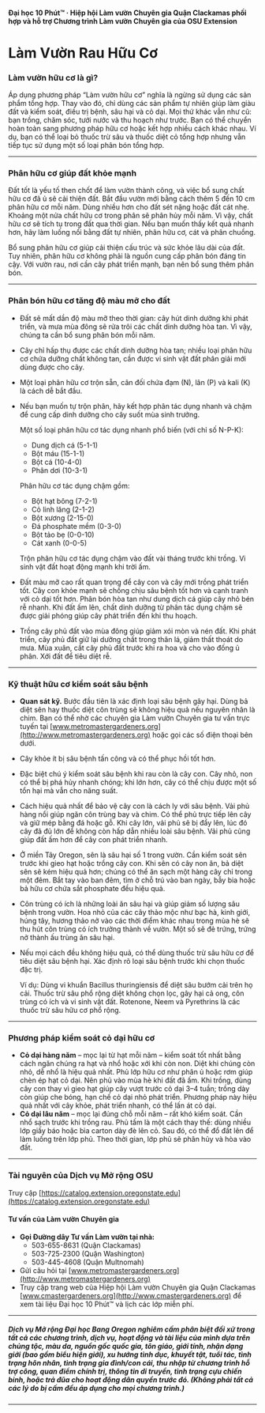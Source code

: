 #### Đại học 10 Phút™ · Hiệp hội Làm vườn Chuyên gia Quận Clackamas phối hợp và hỗ trợ Chương trình Làm vườn Chuyên gia của OSU Extension

# Làm Vườn Rau Hữu Cơ

### Làm vườn hữu cơ là gì?

Áp dụng phương pháp “Làm vườn hữu cơ” nghĩa là ngừng sử dụng các sản phẩm tổng hợp. Thay vào đó, chỉ dùng các sản phẩm tự nhiên giúp làm giàu đất và kiểm soát, điều trị bệnh, sâu hại và cỏ dại. Mọi thứ khác vẫn như cũ: bạn trồng, chăm sóc, tưới nước và thu hoạch như trước. Bạn có thể chuyển hoàn toàn sang phương pháp hữu cơ hoặc kết hợp nhiều cách khác nhau. Ví dụ, bạn có thể loại bỏ thuốc trừ sâu và thuốc diệt cỏ tổng hợp nhưng vẫn tiếp tục sử dụng một số loại phân bón tổng hợp.

---

### Phân hữu cơ giúp đất khỏe mạnh

Đất tốt là yếu tố then chốt để làm vườn thành công, và việc bổ sung chất hữu cơ đã ủ sẽ cải thiện đất. Bắt đầu vườn mới bằng cách thêm 5 đến 10 cm phân hữu cơ mỗi năm. Dùng nhiều hơn cho đất sét nặng hoặc đất cát nhẹ. Khoảng một nửa chất hữu cơ trong phân sẽ phân hủy mỗi năm. Vì vậy, chất hữu cơ sẽ tích tụ trong đất qua thời gian. Nếu bạn muốn thấy kết quả nhanh hơn, hãy làm luống nổi bằng đất tự nhiên, phân hữu cơ, cát và phân chuồng.

Bổ sung phân hữu cơ giúp cải thiện cấu trúc và sức khỏe lâu dài của đất. Tuy nhiên, phân hữu cơ không phải là nguồn cung cấp phân bón đáng tin cậy. Với vườn rau, nơi cần cây phát triển mạnh, bạn nên bổ sung thêm phân bón.

---

### Phân bón hữu cơ tăng độ màu mỡ cho đất

- Đất sẽ mất dần độ màu mỡ theo thời gian: cây hút dinh dưỡng khi phát triển, và mưa mùa đông sẽ rửa trôi các chất dinh dưỡng hòa tan. Vì vậy, chúng ta cần bổ sung phân bón mỗi năm.
- Cây chỉ hấp thụ được các chất dinh dưỡng hòa tan; nhiều loại phân hữu cơ chứa dưỡng chất không tan, cần được vi sinh vật đất phân giải mới dùng được cho cây.
- Một loại phân hữu cơ trộn sẵn, cân đối chứa đạm (N), lân (P) và kali (K) là cách dễ bắt đầu.
- Nếu bạn muốn tự trộn phân, hãy kết hợp phân tác dụng nhanh và chậm để cung cấp dinh dưỡng cho cây suốt mùa sinh trưởng.

  Một số loại phân hữu cơ tác dụng nhanh phổ biến (với chỉ số N-P-K):
  - Dung dịch cá (5-1-1)
  - Bột máu (15-1-1)
  - Bột cá (10-4-0)
  - Phân dơi (10-3-1)

  Phân hữu cơ tác dụng chậm gồm:
  - Bột hạt bông (7-2-1)
  - Cỏ linh lăng (2-1-2)
  - Bột xương (2-15-0)
  - Đá phosphate mềm (0-3-0)
  - Bột tảo bẹ (0-0-10)
  - Cát xanh (0-0-5)

  Trộn phân hữu cơ tác dụng chậm vào đất vài tháng trước khi trồng. Vi sinh vật đất hoạt động mạnh khi trời ấm.

- Đất màu mỡ cao rất quan trọng để cây con và cây mới trồng phát triển tốt. Cây con khỏe mạnh sẽ chống chịu sâu bệnh tốt hơn và cạnh tranh với cỏ dại tốt hơn. Phân bón hòa tan như dung dịch cá giúp cây nhỏ bén rễ nhanh. Khi đất ấm lên, chất dinh dưỡng từ phân tác dụng chậm sẽ được giải phóng giúp cây phát triển đến khi thu hoạch.
- Trồng cây phủ đất vào mùa đông giúp giảm xói mòn và nén đất. Khi phát triển, cây phủ đất giữ lại dưỡng chất trong thân lá, giảm thất thoát do mưa. Mùa xuân, cắt cây phủ đất trước khi ra hoa và cho vào đống ủ phân. Xới đất để tiêu diệt rễ.

---

### Kỹ thuật hữu cơ kiểm soát sâu bệnh

- **Quan sát kỹ.** Bước đầu tiên là xác định loại sâu bệnh gây hại. Dùng bả diệt sên hay thuốc diệt côn trùng sẽ không hiệu quả nếu nguyên nhân là chim. Bạn có thể nhờ các chuyên gia Làm vườn Chuyên gia tư vấn trực tuyến tại [www.metromastergardeners.org](http://www.metromastergardeners.org) hoặc gọi các số điện thoại bên dưới.
- Cây khỏe ít bị sâu bệnh tấn công và có thể phục hồi tốt hơn.
- Đặc biệt chú ý kiểm soát sâu bệnh khi rau còn là cây con. Cây nhỏ, non có thể bị phá hủy nhanh chóng; khi lớn hơn, cây có thể chịu được một số tổn hại mà vẫn cho năng suất.
- Cách hiệu quả nhất để bảo vệ cây con là cách ly với sâu bệnh. Vải phủ hàng nổi giúp ngăn côn trùng bay và chim. Có thể phủ trực tiếp lên cây và giữ mép bằng đá hoặc gỗ. Khi cây lớn, vải phủ sẽ bị đẩy lên, lúc đó cây đã đủ lớn để không còn hấp dẫn nhiều loài sâu bệnh. Vải phủ cũng giúp đất ấm hơn để cây con phát triển nhanh.
- Ở miền Tây Oregon, sên là sâu hại số 1 trong vườn. Cần kiểm soát sên trước khi gieo hạt hoặc trồng cây con. Khi sên có cây non ăn, bả diệt sên sẽ kém hiệu quả hơn; chúng có thể ăn sạch một hàng cây chỉ trong một đêm. Bắt tay vào ban đêm, tìm ở chỗ trú vào ban ngày, bẫy bia hoặc bả hữu cơ chứa sắt phosphate đều hiệu quả.
- Côn trùng có ích là những loài ăn sâu hại và giúp giảm số lượng sâu bệnh trong vườn. Hoa nhỏ của các cây thảo mộc như bạc hà, kinh giới, húng tây, hương thảo nở vào các thời điểm khác nhau trong mùa hè sẽ thu hút côn trùng có ích trưởng thành về vườn. Một số sẽ đẻ trứng, trứng nở thành ấu trùng ăn sâu hại.
- Nếu mọi cách đều không hiệu quả, có thể dùng thuốc trừ sâu hữu cơ để tiêu diệt sâu bệnh hại. Xác định rõ loại sâu bệnh trước khi chọn thuốc đặc trị.

  Ví dụ: Dùng vi khuẩn Bacillus thuringiensis để diệt sâu bướm cải trên họ cải. Thuốc trừ sâu phổ rộng diệt không chọn lọc, gây hại cả ong, côn trùng có ích và vi sinh vật đất. Rotenone, Neem và Pyrethrins là các thuốc trừ sâu hữu cơ phổ rộng.

---

### Phương pháp kiểm soát cỏ dại hữu cơ

- **Cỏ dại hàng năm** – mọc lại từ hạt mỗi năm – kiểm soát tốt nhất bằng cách ngăn chúng ra hạt và nhổ hoặc xới khi còn non. Diệt khi chúng còn nhỏ, dễ nhổ là hiệu quả nhất. Phủ lớp hữu cơ như phân ủ hoặc rơm giúp chèn ép hạt cỏ dại. Nên phủ vào mùa hè khi đất đã ấm. Khi trồng, dùng cây con thay vì gieo hạt giúp cây vượt trước cỏ dại 3–4 tuần; trồng dày còn giúp che bóng, hạn chế cỏ dại nhỏ phát triển. Phương pháp này hiệu quả nhất với cây khỏe, phát triển nhanh, có thể lấn át cỏ dại.
- **Cỏ dại lâu năm** – mọc lại đúng chỗ mỗi năm – rất khó kiểm soát. Cần nhổ sạch trước khi trồng rau. Phủ tấm là một cách thay thế: dùng nhiều lớp giấy báo hoặc bìa carton dày đè lên cỏ. Sau đó, có thể đổ đất lên để làm luống trên lớp phủ. Theo thời gian, lớp phủ sẽ phân hủy và hòa vào đất.

---

### Tài nguyên của Dịch vụ Mở rộng OSU

Truy cập [https://catalog.extension.oregonstate.edu](https://catalog.extension.oregonstate.edu)

#### Tư vấn của Làm vườn Chuyên gia

- **Gọi Đường dây Tư vấn Làm vườn tại nhà:**
  - 503-655-8631 (Quận Clackamas)
  - 503-725-2300 (Quận Washington)
  - 503-445-4608 (Quận Multnomah)
- Gửi câu hỏi tại [www.metromastergardeners.org](http://www.metromastergardeners.org)
- Truy cập trang web của Hiệp hội Làm vườn Chuyên gia Quận Clackamas [www.cmastergardeners.org](http://www.cmastergardeners.org) để xem tài liệu Đại học 10 Phút™ và lịch các lớp miễn phí.

---

##### Dịch vụ Mở rộng Đại học Bang Oregon nghiêm cấm phân biệt đối xử trong tất cả các chương trình, dịch vụ, hoạt động và tài liệu của mình dựa trên chủng tộc, màu da, nguồn gốc quốc gia, tôn giáo, giới tính, nhận dạng giới (bao gồm biểu hiện giới), xu hướng tình dục, khuyết tật, tuổi tác, tình trạng hôn nhân, tình trạng gia đình/con cái, thu nhập từ chương trình hỗ trợ công, quan điểm chính trị, thông tin di truyền, tình trạng cựu chiến binh, hoặc trả đũa cho hoạt động dân quyền trước đó. (Không phải tất cả các lý do bị cấm đều áp dụng cho mọi chương trình.)
---